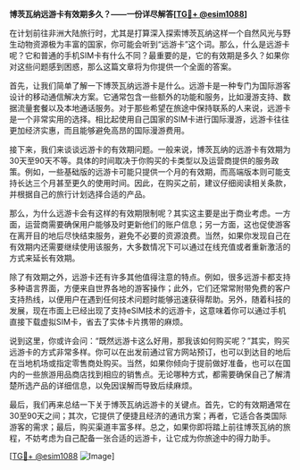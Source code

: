 **博茨瓦纳远游卡有效期多久？——一份详尽解答[[TG💪+ @esim1088](https://t.me/s/esim1088)]**

在计划前往非洲大陆旅行时，尤其是打算深入探索博茨瓦纳这样一个自然风光与野生动物资源极为丰富的国家，你可能会听到“远游卡”这个词。那么，什么是远游卡呢？它和普通的手机SIM卡有什么不同？最重要的是，它的有效期是多久？如果你对这些问题感到困惑，那么这篇文章将为你提供一个全面的答案。

首先，让我们简单了解一下博茨瓦纳远游卡是什么。远游卡是一种专门为国际游客设计的移动通信解决方案。它通常包含一些额外的功能和服务，比如漫游支持、数据流量套餐以及本地通话服务。对于那些希望在旅途中保持联系的人来说，远游卡是一个非常实用的选择。相比起使用自己国家的SIM卡进行国际漫游，远游卡往往更加经济实惠，而且能够避免高昂的国际漫游费用。

接下来，我们来谈谈远游卡的有效期问题。一般来说，博茨瓦纳的远游卡有效期为30天至90天不等。具体的时间取决于你购买的卡类型以及运营商提供的服务政策。例如，一些基础版的远游卡可能只提供一个月的有效期，而高端版本则可能支持长达三个月甚至更久的使用时间。因此，在购买之前，建议仔细阅读相关条款，并根据自己的旅行计划选择合适的产品。

那么，为什么远游卡会有这样的有效期限制呢？其实这主要是出于商业考虑。一方面，运营商需要确保用户能够及时更新他们的账户信息；另一方面，这也促使游客在离开目的地后尽快结束服务，避免不必要的资源浪费。当然，如果你发现自己在有效期内还需要继续使用该服务，大多数情况下可以通过在线充值或者重新激活的方式来延长有效期。

除了有效期之外，远游卡还有许多其他值得注意的特点。例如，很多远游卡都支持多种语言界面，方便来自世界各地的游客操作；此外，它们还常常附带免费的客户支持热线，以便用户在遇到任何技术问题时能够迅速获得帮助。另外，随着科技的发展，现在市面上已经出现了支持eSIM技术的远游卡，这意味着你可以通过手机直接下载虚拟SIM卡，省去了实体卡片携带的麻烦。

说到这里，你或许会问：“既然远游卡这么好用，那我该如何购买呢？”其实，购买远游卡的方式非常多样。你可以在出发前通过官方网站预订，也可以到达目的地后在当地机场或指定零售商处购买。当然，如果你倾向于提前做好准备，也可以在国内的一些旅游用品商店找到相应的销售点。无论哪种方式，都需要确保自己了解清楚所选产品的详细信息，以免因误解而导致后续麻烦。

最后，我们再来总结一下关于博茨瓦纳远游卡的关键点。首先，它的有效期通常在30至90天之间；其次，它提供了便捷且经济的通讯方案；再者，它适合各类国际游客的需求；最后，购买渠道丰富多样。总之，如果你即将踏上前往博茨瓦纳的旅程，不妨考虑为自己配备一张合适的远游卡，让它成为你旅途中的得力助手。

[[TG💪+ @esim1088](https://t.me/s/esim1088) ![Image](https://i.postimg.cc/4NQfJmqS/Snipaste-2025-05-13-00-14-12.png)]